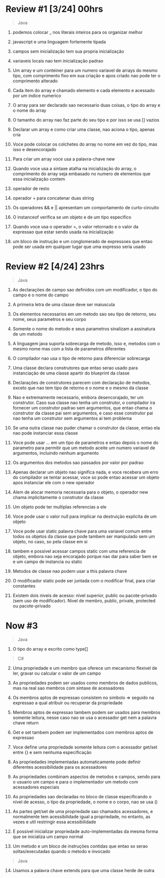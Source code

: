 # Review #1 [3/24] 00hrs
> Java
1. podemos colocar _ nos literais inteiros para os organizar melhor
2. javascript e uma linguagem fortemente tipada

4. campos sem inicialização tem sua propria inicialização
5. variaveis locais nao tem inicialização padrao
6. Um array e um conteiner para um numero variavel de arrays do mesmo tipo, com comprimento fixo em sua criação e apos criado nao pode ter o comprimento alterado

7. Cada item do array e chamado elemento e cada elemento e acessado por um indice numerico
8. O array para ser declarado sao necessario duas coisas, o tipo do array e o nome do array
9. O tamanho do array nao faz parte do seu tipo e por isso se usa [] vazios

11. Declarar um array e como criar uma classe, nao aciona o tipo, apenas cria
12. Voce pode colocar os colchetes do array no nome em vez do tipo, mas isso e desencorajado

13. Para criar um array voce usa a palavra-chave new
14. Quando voce usa a sintaxe atalha na inicialização do array, o comprimento do array seja embasado no numero de elementos que essa inicialização contem
15. operador de resto

16. operador + para concatenar duas string
17. Os operadores && e || apresentam um comportamento de curto-circuito
18. O instanceof verifica se um objeto e de um tipo especifico

19. Quando voce usa o operador =, o valor retornado e o valor da expressao que estar sendo usada na inicialização
20. um bloco de instrução e um conglomerado de expressoes que entao pode ser usada em qualquer lugar que uma expresso seria usado
# Review #2 [4/24] 23hrs
> Java
1. As declarações de campo sao definidos com um modificador, o tipo do campo e o nome do campo
2. A primeira letra de uma classe deve ser maiuscula
3. Os elementos necessarios em um metodo sao seu tipo de retorno, seu nome, seus parametros e seu corpo

4. Somente o nome do metodo e seus parametros sinalizam a assinatura de um metodo
5. A linguagem java suporta sobrecarga de metodo, isso e, metodos com o mesmo nome mas com a lista de parametros diferentes
6. O compilador nao usa o tipo de retorno para diferenciar sobrecarga

7. Uma classe declara construtores que entao serao usado para instanciação de uma classe apartir do blueprint da classe
8. Declarações de construtores parecem com declaração de metodos, exceto que nao tem tipo de retorno e o nome e o mesmo da classe
9. Nao e extremamente necessario, embora desencorajado, ter um construtor. Caso sua classe nao tenha um construtor, o compilador ira fornecer um construtor padrao sem argumentos, que entao chama o construtor da classe pai sem argumentos, e caso esse construtor pai nao tenha um construtor sem argumentos ai tem problema

10. Se uma outra classe nao puder chamar o construtor da classe, entao ela nao pode instanciar essa classe
11. Voce pode usar ... em um tipo de parametros e entao depois o nome do parametro para permitir que um metodo aceite um numero variavel de argumentos, incluindo nenhum argumento
12. Os argumentos dos metodos sao passados por valor por padrao

13. Apenas declarar um objeto nao significa nada, e voce recebera um erro do compilador se tentar acessar, voce so pode entao acessar um objeto apos instanciar ele com o new operador
14. Alem de alocar memoria necessaria para o objeto, o operador new chama implicitamente o construtor da classe
15. Um objeto pode ter multiplas referencias a ele

16. Voce pode usar o valor null para implicar na destruição explicita de um objeto
17. Voce pode usar static palavra chave para uma variavel comum entre todos os objetos da classe que pode tambem ser manipulado sem um objeto, no caso, so pela classe em si
18. tambem e possivel acessar campos static com uma referencia de objeto, embora nao seja encorajado porque nao dar para saber bem se e um campo de instancia ou static

19. Metodos de classe nao podem usar a this palavra chave
20. O modificador static pode ser juntada com o modificar final, para criar constantes
21. Existem dois niveis de acesso: nivel superior, public ou pacote-privado (sem uso de modificador). Nivel de membro, public, private, protected ou pacote-privado

# Now #3
> Java
1. O tipo do array e escrito como type[]

> C#
2. Uma propriedade e um membro que oferece um mecanismo flexivel de ler, gravar ou calcular o valor de um campo
3. As propriedades podem ser usados como membros de dados publicos, mas na real sao membros com sintaxe de acessadores
4. Os membros aptos de expressao consistem no simbolo => seguido na expressao a qual atribuir ou recuperar da propriedade

5. Membros aptos de expressao tambem podem ser usados para membros somente leitura, nesse caso nao se usa o acessador get nem a palavra chave return
6. Get e set tambem podem ser implementados com membros aptos de expressao
7. Voce define uma propriedade somente leitura com o acessador get/set entre {} e sem nenhuma especificação

8. As propriedades implementadas automaticamente pode definir diferentes acessibilidade para os acessadores
9. As propriedades combinam aspectos de metodos e campos, sendo para o usuario um campo e para o implementador um metodo com acessadores especiais
10. As propriedades sao declaradas no bloco de classe especificando o nivel de acesso, o tipo da propriedade, o nome e o corpo, nao se usa ()

11. As partes get/set de uma propriedade sao chamados acessadores, e normalmente tem acessibilidade igual a propriedade, no entanto, as vezes e util restringir essa acessibilidade
12. E possivel inicializar propriedade auto-implementadas da mesma forma que se inicializa um campo normal
13. Um metodo e um bloco de instruções contidas que entao so serao soltas/executadas quando o metodo e invocado

> Java
14. Usamos a palavra chave extends para que uma classe herde de outra
#